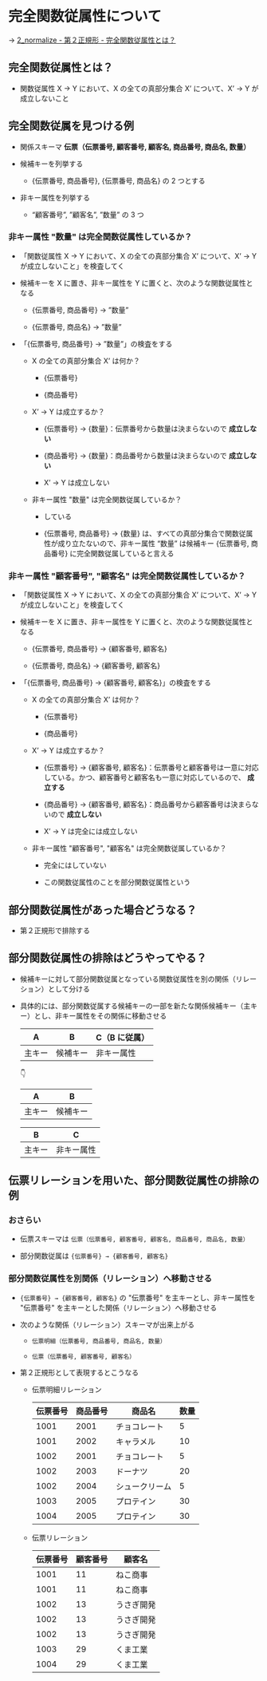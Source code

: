 # 完全関数従属性について

→ [2_normalize - 第２正規形 - 完全関数従属性とは？](../2_normalize/2_nf.md#完全関数従属とは)

## 完全関数従属性とは？

- 関数従属性 X → Y において、X の全ての真部分集合 X’ について、X’ → Y が成立しないこと

## 完全関数従属を見つける例

- 関係スキーマ **伝票（伝票番号, 顧客番号, 顧客名, 商品番号, 商品名, 数量）**

- 候補キーを列挙する

  - {伝票番号, 商品番号}, {伝票番号, 商品名} の 2 つとする

- 非キー属性を列挙する

  - “顧客番号”, ”顧客名”, ”数量” の 3 つ

### 非キー属性 "数量" は完全関数従属性しているか？

- 「関数従属性 X → Y において、X の全ての真部分集合 X’ について、X’ → Y が成立しないこと」を検査してく

- 候補キーを X に置き、非キー属性を Y に置くと、次のような関数従属性となる

  - {伝票番号, 商品番号} → ”数量”

  - {伝票番号, 商品名} → ”数量”

- 「{伝票番号, 商品番号} → ”数量”」の検査をする

  - X の全ての真部分集合 X’ は何か？

    - {伝票番号}

    - {商品番号}

  - X’ → Y は成立するか？

    - {伝票番号} → {数量}：伝票番号から数量は決まらないので **成立しない**

    - {商品番号} → {数量}：商品番号から数量は決まらないので **成立しない**

    - X’ → Y は成立しない

  - 非キー属性 "数量" は完全関数従属しているか？

    - している

    - {伝票番号, 商品番号} → {数量} は、すべての真部分集合で関数従属性が成り立たないので、非キー属性 “数量” は候補キー {伝票番号, 商品番号} に完全関数従属していると言える

### 非キー属性 "顧客番号", "顧客名" は完全関数従属性しているか？

- 「関数従属性 X → Y において、X の全ての真部分集合 X’ について、X’ → Y が成立しないこと」を検査してく

- 候補キーを X に置き、非キー属性を Y に置くと、次のような関数従属性となる

  - {伝票番号, 商品番号} → {顧客番号, 顧客名}

  - {伝票番号, 商品名} → {顧客番号, 顧客名}

- 「{伝票番号, 商品番号} → {顧客番号, 顧客名}」の検査をする

  - X の全ての真部分集合 X’ は何か？

    - {伝票番号}

    - {商品番号}

  - X’ → Y は成立するか？

    - {伝票番号} → {顧客番号, 顧客名}：伝票番号と顧客番号は一意に対応している。かつ、顧客番号と顧客名も一意に対応しているので、 **成立する**

    - {商品番号} → {顧客番号, 顧客名}：商品番号から顧客番号は決まらないので **成立しない**

    - X’ → Y は完全には成立しない

  - 非キー属性 "顧客番号", "顧客名" は完全関数従属しているか？

    - 完全にはしていない

    - この関数従属性のことを部分関数従属性という

## 部分関数従属性があった場合どうなる？

- 第２正規形で排除する

## 部分関数従属性の排除はどうやってやる？

- 候補キーに対して部分関数従属となっている関数従属性を別の関係（リレーション）として分ける

- 具体的には、部分関数従属する候補キーの一部を新たな関係候補キー（主キー）とし、非キー属性をその関係に移動させる

  | A      | B        | C（B に従属） |
  | ------ | -------- | ------------- |
  | 主キー | 候補キー | 非キー属性    |

  👇

  | A      | B        |
  | ------ | -------- |
  | 主キー | 候補キー |

  | B      | C          |
  | ------ | ---------- |
  | 主キー | 非キー属性 |

## 伝票リレーションを用いた、部分関数従属性の排除の例

### おさらい

- 伝票スキーマは `伝票（伝票番号, 顧客番号, 顧客名, 商品番号, 商品名, 数量）`

- 部分関数従属は `{伝票番号} → {顧客番号, 顧客名}`

### 部分関数従属性を別関係（リレーション）へ移動させる

- `{伝票番号} → {顧客番号, 顧客名}` の "伝票番号" を主キーとし、非キー属性を "伝票番号" を主キーとした関係（リレーション）へ移動させる

- 次のような関係（リレーション）スキーマが出来上がる

  - `伝票明細（伝票番号, 商品番号, 商品名, 数量）`

  - `伝票（伝票番号, 顧客番号, 顧客名）`

- 第２正規形として表現するとこうなる

  - 伝票明細リレーション

    | 伝票番号 | 商品番号 | 商品名         | 数量 |
    | -------- | -------- | -------------- | ---- |
    | 1001     | 2001     | チョコレート   | 5    |
    | 1001     | 2002     | キャラメル     | 10   |
    | 1002     | 2001     | チョコレート   | 5    |
    | 1002     | 2003     | ドーナツ       | 20   |
    | 1002     | 2004     | シュークリーム | 5    |
    | 1003     | 2005     | プロテイン     | 30   |
    | 1004     | 2005     | プロテイン     | 30   |

  - 伝票リレーション

    | 伝票番号 | 顧客番号 | 顧客名     |
    | -------- | -------- | ---------- |
    | 1001     | 11       | ねこ商事   |
    | 1001     | 11       | ねこ商事   |
    | 1002     | 13       | うさぎ開発 |
    | 1002     | 13       | うさぎ開発 |
    | 1002     | 13       | うさぎ開発 |
    | 1003     | 29       | くま工業   |
    | 1004     | 29       | くま工業   |
